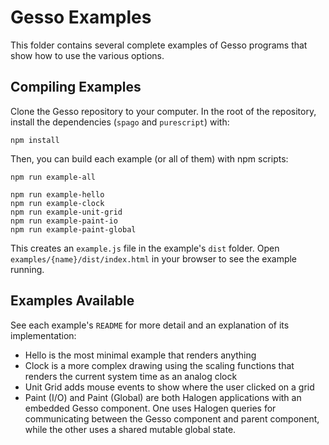# Gesso Examples

This folder contains several complete examples of Gesso programs that show how to use the various options.

## Compiling Examples

Clone the Gesso repository to your computer. In the root of the repository, install the dependencies (`spago` and `purescript`) with:

```
npm install
```

Then, you can build each example (or all of them) with npm scripts:

```
npm run example-all

npm run example-hello
npm run example-clock
npm run example-unit-grid
npm run example-paint-io
npm run example-paint-global
```

This creates an `example.js` file in the example's `dist` folder. Open `examples/{name}/dist/index.html` in your browser to see the example running.

## Examples Available

See each example's `README` for more detail and an explanation of its implementation:

- Hello is the most minimal example that renders anything
- Clock is a more complex drawing using the scaling functions that renders the current system time as an analog clock
- Unit Grid adds mouse events to show where the user clicked on a grid
- Paint (I/O) and Paint (Global) are both Halogen applications with an embedded Gesso component. One uses Halogen queries for communicating between the Gesso component and parent component, while the other uses a shared mutable global state.